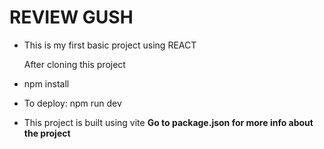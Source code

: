 # REVIEW GUSH

- This is my first basic project using REACT

  After cloning this project

- npm install
- To deploy: npm run dev
- This project is built using vite
  **Go to package.json for more info about the project**
